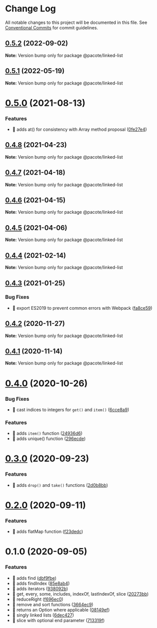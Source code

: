 # Change Log

All notable changes to this project will be documented in this file.
See [Conventional Commits](https://conventionalcommits.org) for commit guidelines.

## [0.5.2](https://github.com/PacoteJS/pacote/compare/@pacote/linked-list@0.5.1...@pacote/linked-list@0.5.2) (2022-09-02)

**Note:** Version bump only for package @pacote/linked-list





## [0.5.1](https://github.com/PacoteJS/pacote/compare/@pacote/linked-list@0.5.0...@pacote/linked-list@0.5.1) (2022-05-19)

**Note:** Version bump only for package @pacote/linked-list





# [0.5.0](https://github.com/PacoteJS/pacote/compare/@pacote/linked-list@0.4.8...@pacote/linked-list@0.5.0) (2021-08-13)


### Features

* 🎸 adds at() for consistency with Array method proposal ([0fe27e4](https://github.com/PacoteJS/pacote/commit/0fe27e4b17e23bbcf43afff7c2a50a1d82af7166))





## [0.4.8](https://github.com/PacoteJS/pacote/compare/@pacote/linked-list@0.4.7...@pacote/linked-list@0.4.8) (2021-04-23)

**Note:** Version bump only for package @pacote/linked-list





## [0.4.7](https://github.com/PacoteJS/pacote/compare/@pacote/linked-list@0.4.6...@pacote/linked-list@0.4.7) (2021-04-18)

**Note:** Version bump only for package @pacote/linked-list





## [0.4.6](https://github.com/PacoteJS/pacote/compare/@pacote/linked-list@0.4.5...@pacote/linked-list@0.4.6) (2021-04-15)

**Note:** Version bump only for package @pacote/linked-list





## [0.4.5](https://github.com/PacoteJS/pacote/compare/@pacote/linked-list@0.4.4...@pacote/linked-list@0.4.5) (2021-04-06)

**Note:** Version bump only for package @pacote/linked-list





## [0.4.4](https://github.com/PacoteJS/pacote/compare/@pacote/linked-list@0.4.3...@pacote/linked-list@0.4.4) (2021-02-14)

**Note:** Version bump only for package @pacote/linked-list





## [0.4.3](https://github.com/PacoteJS/pacote/compare/@pacote/linked-list@0.4.2...@pacote/linked-list@0.4.3) (2021-01-25)

### Bug Fixes

- 🐛 export ES2019 to prevent common errors with Webpack ([fa8ce59](https://github.com/PacoteJS/pacote/commit/fa8ce59f925e1c888f9727291612490b30dd5842))

## [0.4.2](https://github.com/PacoteJS/pacote/compare/@pacote/linked-list@0.4.1...@pacote/linked-list@0.4.2) (2020-11-27)

**Note:** Version bump only for package @pacote/linked-list

## [0.4.1](https://github.com/PacoteJS/pacote/compare/@pacote/linked-list@0.4.0...@pacote/linked-list@0.4.1) (2020-11-14)

**Note:** Version bump only for package @pacote/linked-list

# [0.4.0](https://github.com/PacoteJS/pacote/compare/@pacote/linked-list@0.3.0...@pacote/linked-list@0.4.0) (2020-10-26)

### Bug Fixes

- 🐛 cast indices to integers for `get()` and `item()` ([6cce8a9](https://github.com/PacoteJS/pacote/commit/6cce8a9f7009485a165abffa83481386590097f3))

### Features

- 🎸 adds `item()` function ([24936d6](https://github.com/PacoteJS/pacote/commit/24936d6d1f72ded81ddb65d9eb57d7682640a202))
- 🎸 adds unique() function ([296ecde](https://github.com/PacoteJS/pacote/commit/296ecde9913dfef03b22300cffab407c12ac52be))

# [0.3.0](https://github.com/PacoteJS/pacote/compare/@pacote/linked-list@0.2.0...@pacote/linked-list@0.3.0) (2020-09-23)

### Features

- 🎸 adds `drop()` and `take()` functions ([2d0b8bb](https://github.com/PacoteJS/pacote/commit/2d0b8bb01992f713a2a52b412481e96ac0dd7585))

# [0.2.0](https://github.com/PacoteJS/pacote/compare/@pacote/linked-list@0.1.0...@pacote/linked-list@0.2.0) (2020-09-11)

### Features

- 🎸 adds flatMap function ([f23dedc](https://github.com/PacoteJS/pacote/commit/f23dedce0952205cdd1cbb7d5bdc4561be379c37))

# 0.1.0 (2020-09-05)

### Features

- 🎸 adds find ([dbf9fbe](https://github.com/PacoteJS/pacote/commit/dbf9fbeac360b0d277bf2b54ecc2a61def665765))
- 🎸 adds findIndex ([85e8ab4](https://github.com/PacoteJS/pacote/commit/85e8ab445aabc2ec4913e80e353d33ff106750d6))
- 🎸 adds iterators ([938092b](https://github.com/PacoteJS/pacote/commit/938092ba3e3955c1885119ec7b5e0df44474d5e1))
- 🎸 get, every, some, includes, indexOf, lastIndexOf, slice ([20273bb](https://github.com/PacoteJS/pacote/commit/20273bb3f06d42e6915854add5cb4acac2bbd01c))
- 🎸 reduceRight ([f696ec0](https://github.com/PacoteJS/pacote/commit/f696ec010a9567baac4cab9da2087fbb01956875))
- 🎸 remove and sort functions ([3664ec9](https://github.com/PacoteJS/pacote/commit/3664ec979c7b0267622113fb54b71e3a6c4d54ee))
- 🎸 returns an Option where applicable ([08149ef](https://github.com/PacoteJS/pacote/commit/08149efa03f10353b6c0a3f1101cddb147d830f7))
- 🎸 singly linked lists ([6dec427](https://github.com/PacoteJS/pacote/commit/6dec4272e76410cfd9dbf14f0492189eefe682be))
- 🎸 slice with optional end parameter ([713319f](https://github.com/PacoteJS/pacote/commit/713319f28f13cdc75cd4476a97d16b8623295409))
